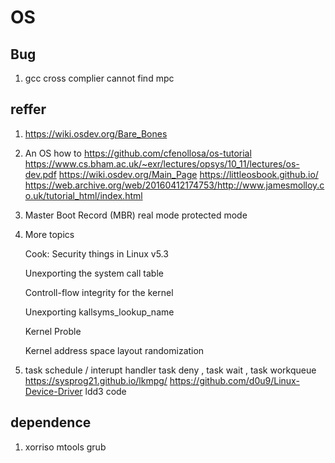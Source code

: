 # OS

## Bug
1. gcc cross complier cannot find mpc


## reffer
1. https://wiki.osdev.org/Bare_Bones
2. An OS how to https://github.com/cfenollosa/os-tutorial  
https://www.cs.bham.ac.uk/~exr/lectures/opsys/10_11/lectures/os-dev.pdf 
https://wiki.osdev.org/Main_Page
https://littleosbook.github.io/ https://web.archive.org/web/20160412174753/http://www.jamesmolloy.co.uk/tutorial_html/index.html
3. Master Boot Record (MBR) real mode protected mode
4. More topics
    
    Cook: Security things in Linux v5.3

    Unexporting the system call table

    Controll-flow integrity for the kernel

    Unexporting kallsyms_lookup_name

    Kernel Proble

    Kernel address space layout randomization
5. task schedule / interupt handler task deny , task wait , task workqueue 
    https://sysprog21.github.io/lkmpg/
    https://github.com/d0u9/Linux-Device-Driver ldd3 code
    
## dependence

1. xorriso mtools grub

